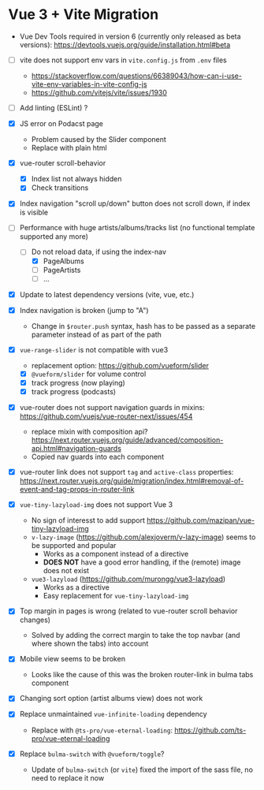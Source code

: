# Vue 3 + Vite Migration

- Vue Dev Tools required in version 6 (currently only released as beta versions): <https://devtools.vuejs.org/guide/installation.html#beta>

- [ ] vite does not support env vars in `vite.config.js` from `.env` files
  - <https://stackoverflow.com/questions/66389043/how-can-i-use-vite-env-variables-in-vite-config-js>
  - <https://github.com/vitejs/vite/issues/1930>

- [ ] Add linting (ESLint) ?

- [x] JS error on Podacst page
  - Problem caused by the Slider component
  - Replace with plain html

- [x] vue-router scroll-behavior
  - [x] Index list not always hidden
  - [x] Check transitions

- [x] Index navigation "scroll up/down" button does not scroll down, if index is visible

- [ ] Performance with huge artists/albums/tracks list (no functional template supported any more)
  - [ ] Do not reload data, if using the index-nav
    - [x] PageAlbums
    - [ ] PageArtists
    - [ ] ...

- [x] Update to latest dependency versions (vite, vue, etc.)

- [x] Index navigation is broken (jump to "A")
  - Change in `$router.push` syntax, hash has to be passed as a separate parameter instead of as part of the path

- [x] `vue-range-slider` is not compatible with vue3
  - replacement option: <https://github.com/vueform/slider>
  - [x] `@vueform/slider` for volume control
  - [x] track progress (now playing)
  - [x] track progress (podcasts)

- [x] vue-router does not support navigation guards in mixins: <https://github.com/vuejs/vue-router-next/issues/454>
  - replace mixin with composition api? <https://next.router.vuejs.org/guide/advanced/composition-api.html#navigation-guards>
  - Copied nav guards into each component

- [x] vue-router link does not support `tag` and `active-class` properties: <https://next.router.vuejs.org/guide/migration/index.html#removal-of-event-and-tag-props-in-router-link>

- [x] `vue-tiny-lazyload-img` does not support Vue 3
  - No sign of interesst to add support <https://github.com/mazipan/vue-tiny-lazyload-img>
  - `v-lazy-image` (<https://github.com/alexjoverm/v-lazy-image>) seems to be supported and popular
    - Works as a component instead of a directive
    - __DOES NOT__ have a good error handling, if the (remote) image does not exist
  - `vue3-lazyload` (<https://github.com/murongg/vue3-lazyload>)
    - Works as a directive
    - Easy replacement for `vue-tiny-lazyload-img`

- [x] Top margin in pages is wrong (related to vue-router scroll behavior changes)
  - Solved by adding the correct margin to take the top navbar (and where shown the tabs) into account

- [x] Mobile view seems to be broken
  - Looks like the cause of this was the broken router-link in bulma tabs component

- [x] Changing sort option (artist albums view) does not work

- [x] Replace unmaintained `vue-infinite-loading` dependency
  - Replace with `@ts-pro/vue-eternal-loading`: <https://github.com/ts-pro/vue-eternal-loading>

- [x] Replace `bulma-switch` with `@vueform/toggle`?
  - Update of `bulma-switch` (or `vite`) fixed the import of the sass file, no need to replace it now
